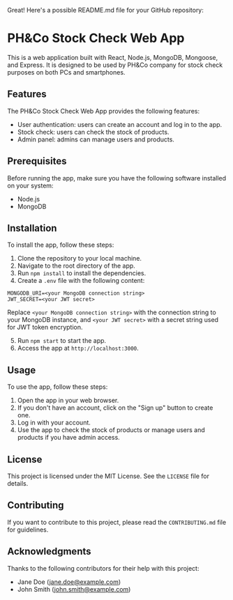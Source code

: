 Great! Here's a possible README.md file for your GitHub repository:

# PH&Co Stock Check Web App

This is a web application built with React, Node.js, MongoDB, Mongoose, and Express. It is designed to be used by PH&Co company for stock check purposes on both PCs and smartphones.

## Features

The PH&Co Stock Check Web App provides the following features:

- User authentication: users can create an account and log in to the app.
- Stock check: users can check the stock of products.
- Admin panel: admins can manage users and products.

## Prerequisites

Before running the app, make sure you have the following software installed on your system:

- Node.js
- MongoDB

## Installation

To install the app, follow these steps:

1. Clone the repository to your local machine.
2. Navigate to the root directory of the app.
3. Run `npm install` to install the dependencies.
4. Create a `.env` file with the following content:

```
MONGODB_URI=<your MongoDB connection string>
JWT_SECRET=<your JWT secret>
```

Replace `<your MongoDB connection string>` with the connection string to your MongoDB instance, and `<your JWT secret>` with a secret string used for JWT token encryption.

5. Run `npm start` to start the app.
6. Access the app at `http://localhost:3000`.

## Usage

To use the app, follow these steps:

1. Open the app in your web browser.
2. If you don't have an account, click on the "Sign up" button to create one.
3. Log in with your account.
4. Use the app to check the stock of products or manage users and products if you have admin access.

## License

This project is licensed under the MIT License. See the `LICENSE` file for details.

## Contributing

If you want to contribute to this project, please read the `CONTRIBUTING.md` file for guidelines.

## Acknowledgments

Thanks to the following contributors for their help with this project:

- Jane Doe (jane.doe@example.com)
- John Smith (john.smith@example.com)

